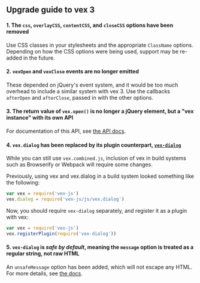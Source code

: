 ## Upgrade guide to vex 3

#### 1. The `css`, `overlayCSS`, `contentCSS`, and `closeCSS` options have been removed

Use CSS classes in your stylesheets and the appropriate `ClassName` options. Depending on how the CSS options were being used, support may be re-added in the future.

#### 2. `vexOpen` and `vexClose` events are no longer emitted

These depended on jQuery's event system, and it would be too much overhead to include a similar system with vex 3. Use the callbacks `afterOpen` and `afterClose`, passed in with the other options.

#### 3. The return value of `vex.open()` is no longer a jQuery element, but a "vex instance" with its own API

For documentation of this API, see [the API docs](/docs/api/3-Advanced.md).

#### 4. `vex.dialog` has been replaced by its plugin counterpart, [`vex-dialog`](https://github.com/bbatliner/vex-dialog)

While you can still use `vex.combined.js`, inclusion of vex in build systems such as Browserify or Webpack will require some changes.

Previously, using vex and vex.dialog in a build system looked something like the following:

```javascript
var vex = require('vex-js')
vex.dialog = require('vex-js/js/vex.dialog')
```

Now, you should require `vex-dialog` separately, and register it as a plugin with vex:

```javascript
var vex = require('vex-js')
vex.registerPlugin(require('vex-dialog'))
```

#### 5. `vex-dialog` is *safe by default*, meaning the `message` option is treated as a regular string, not raw HTML

An `unsafeMessage` option has been added, which will not escape any HTML. For more details, see [the docs](/docs/api/1-Basics.md).
